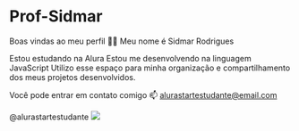 # Prof-Sidmar
Boas vindas ao meu perfil 💙💙
Meu nome é Sidmar Rodrigues

Estou estudando na Alura
Estou me desenvolvendo na linguagem JavaScript
Utilizo esse espaço para minha organização e compartilhamento dos meus projetos desenvolvidos.

Você pode entrar em contato comigo 📫
alurastartestudante@email.com

@alurastartestudante 
![](https://media1.tenor.com/m/YQ4RvEq1GX8AAAAC/up.gif)
